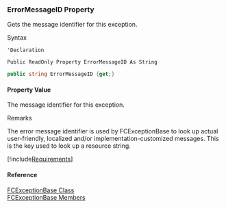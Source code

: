﻿### ErrorMessageID Property

Gets the message identifier for this exception.

Syntax

```vbnet
'Declaration

Public ReadOnly Property ErrorMessageID As String
```

```csharp
public string ErrorMessageID {get;}
```

#### Property Value

The message identifier for this exception.

Remarks

The error message identifier is used by FCExceptionBase to look up actual user-friendly, localized and/or implementation-customized messages. This is the key used to look up a resource string.

[!include[Requirements](../partials/requirements.md)]

#### Reference

[FCExceptionBase Class](FChoice.Common~FChoice.Common.FCExceptionBase.md)  
[FCExceptionBase Members](FChoice.Common~FChoice.Common.FCExceptionBase_members.md)